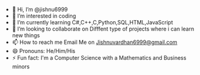 - 👋 Hi, I’m @jishnu6999
- 👀 I’m interested in coding
- 🌱 I’m currently learning C#,C++,C,Python,SQL,HTML,JavaScript
- 💞️ I’m looking to collaborate on Difffent type of projects where i can learn new things
- 📫 How to reach me Email Me on Jishnuvardhan6999@gmail.com
- 😄 Pronouns: He/Him/His
- ⚡ Fun fact: I'm a Computer Science with a Mathematics and Business minors

<!---
jishnu6999/jishnu6999 is a ✨ special ✨ repository because its `README.md` (this file) appears on your GitHub profile.
You can click the Preview link to take a look at your changes.
--->
